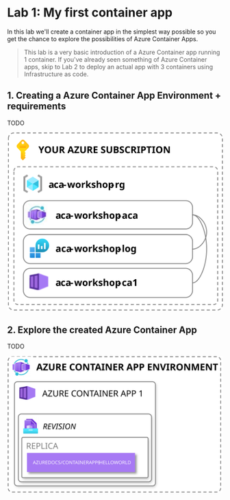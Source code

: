 # Lab 1: My first container app

In this lab we'll create a container app in the simplest way possible so you get the chance to explore the possibilities of Azure Container Apps.

> This lab is a very basic introduction of a Azure Container app running 1 container. If you've already seen something of Azure Container apps, skip to Lab 2 to deploy an actual app with 3 containers using Infrastructure as code.

## 1. Creating a Azure Container App Environment + requirements

TODO

![Resources that we're going to create](img/basic-aca-environment.svg)

## 2. Explore the created Azure Container App
TODO

![The created Azure Container App Environment](img/aca-environment.svg)
